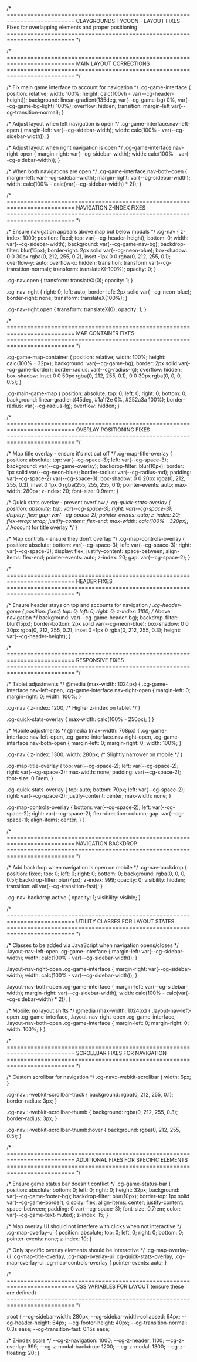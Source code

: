 /* ==========================================================================
   CLAYGROUNDS TYCOON - LAYOUT FIXES
   Fixes for overlapping elements and proper positioning
   ========================================================================== */

/* ==========================================================================
   MAIN LAYOUT CORRECTIONS
   ========================================================================== */

/* Fix main game interface to account for navigation */
.cg-game-interface {
  position: relative;
  width: 100%;
  height: calc(100vh - var(--cg-header-height));
  background: linear-gradient(135deg, var(--cg-game-bg) 0%, var(--cg-game-bg-light) 100%);
  overflow: hidden;
  transition: margin-left var(--cg-transition-normal);
}

/* Adjust layout when left navigation is open */
.cg-game-interface.nav-left-open {
  margin-left: var(--cg-sidebar-width);
  width: calc(100% - var(--cg-sidebar-width));
}

/* Adjust layout when right navigation is open */
.cg-game-interface.nav-right-open {
  margin-right: var(--cg-sidebar-width);
  width: calc(100% - var(--cg-sidebar-width));
}

/* When both navigations are open */
.cg-game-interface.nav-both-open {
  margin-left: var(--cg-sidebar-width);
  margin-right: var(--cg-sidebar-width);
  width: calc(100% - calc(var(--cg-sidebar-width) * 2));
}

/* ==========================================================================
   NAVIGATION Z-INDEX FIXES
   ========================================================================== */

/* Ensure navigation appears above map but below modals */
.cg-nav {
  z-index: 1000;
  position: fixed;
  top: var(--cg-header-height);
  bottom: 0;
  width: var(--cg-sidebar-width);
  background: var(--cg-game-nav-bg);
  backdrop-filter: blur(15px);
  border-right: 2px solid var(--cg-neon-blue);
  box-shadow: 
    0 0 30px rgba(0, 212, 255, 0.2),
    inset -1px 0 0 rgba(0, 212, 255, 0.1);
  overflow-y: auto;
  overflow-x: hidden;
  transition: transform var(--cg-transition-normal);
  transform: translateX(-100%);
  opacity: 0;
}

.cg-nav.open {
  transform: translateX(0);
  opacity: 1;
}

.cg-nav-right {
  right: 0;
  left: auto;
  border-left: 2px solid var(--cg-neon-blue);
  border-right: none;
  transform: translateX(100%);
}

.cg-nav-right.open {
  transform: translateX(0);
  opacity: 1;
}

/* ==========================================================================
   MAP CONTAINER FIXES
   ========================================================================== */

.cg-game-map-container {
  position: relative;
  width: 100%;
  height: calc(100% - 32px);
  background: var(--cg-game-bg);
  border: 2px solid var(--cg-game-border);
  border-radius: var(--cg-radius-lg);
  overflow: hidden;
  box-shadow: 
    inset 0 0 50px rgba(0, 212, 255, 0.1),
    0 0 30px rgba(0, 0, 0, 0.5);
}

.cg-main-game-map {
  position: absolute;
  top: 0;
  left: 0;
  right: 0;
  bottom: 0;
  background: linear-gradient(45deg, #1a1f2e 0%, #252a3a 100%);
  border-radius: var(--cg-radius-lg);
  overflow: hidden;
}

/* ==========================================================================
   OVERLAY POSITIONING FIXES
   ========================================================================== */

/* Map title overlay - ensure it's not cut off */
.cg-map-title-overlay {
  position: absolute;
  top: var(--cg-space-3);
  left: var(--cg-space-3);
  background: var(--cg-game-overlay);
  backdrop-filter: blur(10px);
  border: 1px solid var(--cg-neon-blue);
  border-radius: var(--cg-radius-md);
  padding: var(--cg-space-2) var(--cg-space-3);
  box-shadow: 
    0 0 20px rgba(0, 212, 255, 0.3),
    inset 0 1px 0 rgba(255, 255, 255, 0.1);
  pointer-events: auto;
  max-width: 280px;
  z-index: 20;
  font-size: 0.9rem;
}

/* Quick stats overlay - prevent overflow */
.cg-quick-stats-overlay {
  position: absolute;
  top: var(--cg-space-3);
  right: var(--cg-space-3);
  display: flex;
  gap: var(--cg-space-2);
  pointer-events: auto;
  z-index: 20;
  flex-wrap: wrap;
  justify-content: flex-end;
  max-width: calc(100% - 320px); /* Account for title overlay */
}

/* Map controls - ensure they don't overlap */
.cg-map-controls-overlay {
  position: absolute;
  bottom: var(--cg-space-3);
  left: var(--cg-space-3);
  right: var(--cg-space-3);
  display: flex;
  justify-content: space-between;
  align-items: flex-end;
  pointer-events: auto;
  z-index: 20;
  gap: var(--cg-space-2);
}

/* ==========================================================================
   HEADER FIXES
   ========================================================================== */

/* Ensure header stays on top and accounts for navigation */
.cg-header-game {
  position: fixed;
  top: 0;
  left: 0;
  right: 0;
  z-index: 1100; /* Above navigation */
  background: var(--cg-game-header-bg);
  backdrop-filter: blur(15px);
  border-bottom: 2px solid var(--cg-neon-blue);
  box-shadow: 
    0 0 30px rgba(0, 212, 255, 0.2),
    inset 0 -1px 0 rgba(0, 212, 255, 0.3);
  height: var(--cg-header-height);
}

/* ==========================================================================
   RESPONSIVE FIXES
   ========================================================================== */

/* Tablet adjustments */
@media (max-width: 1024px) {
  .cg-game-interface.nav-left-open,
  .cg-game-interface.nav-right-open {
    margin-left: 0;
    margin-right: 0;
    width: 100%;
  }
  
  .cg-nav {
    z-index: 1200; /* Higher z-index on tablet */
  }
  
  .cg-quick-stats-overlay {
    max-width: calc(100% - 250px);
  }
}

/* Mobile adjustments */
@media (max-width: 768px) {
  .cg-game-interface.nav-left-open,
  .cg-game-interface.nav-right-open,
  .cg-game-interface.nav-both-open {
    margin-left: 0;
    margin-right: 0;
    width: 100%;
  }
  
  .cg-nav {
    z-index: 1300;
    width: 280px; /* Slightly narrower on mobile */
  }
  
  .cg-map-title-overlay {
    top: var(--cg-space-2);
    left: var(--cg-space-2);
    right: var(--cg-space-2);
    max-width: none;
    padding: var(--cg-space-2);
    font-size: 0.8rem;
  }
  
  .cg-quick-stats-overlay {
    top: auto;
    bottom: 70px;
    left: var(--cg-space-2);
    right: var(--cg-space-2);
    justify-content: center;
    max-width: none;
  }
  
  .cg-map-controls-overlay {
    bottom: var(--cg-space-2);
    left: var(--cg-space-2);
    right: var(--cg-space-2);
    flex-direction: column;
    gap: var(--cg-space-1);
    align-items: center;
  }
}

/* ==========================================================================
   NAVIGATION BACKDROP
   ========================================================================== */

/* Add backdrop when navigation is open on mobile */
.cg-nav-backdrop {
  position: fixed;
  top: 0;
  left: 0;
  right: 0;
  bottom: 0;
  background: rgba(0, 0, 0, 0.5);
  backdrop-filter: blur(4px);
  z-index: 999;
  opacity: 0;
  visibility: hidden;
  transition: all var(--cg-transition-fast);
}

.cg-nav-backdrop.active {
  opacity: 1;
  visibility: visible;
}

/* ==========================================================================
   UTILITY CLASSES FOR LAYOUT STATES
   ========================================================================== */

/* Classes to be added via JavaScript when navigation opens/closes */
.layout-nav-left-open .cg-game-interface {
  margin-left: var(--cg-sidebar-width);
  width: calc(100% - var(--cg-sidebar-width));
}

.layout-nav-right-open .cg-game-interface {
  margin-right: var(--cg-sidebar-width);
  width: calc(100% - var(--cg-sidebar-width));
}

.layout-nav-both-open .cg-game-interface {
  margin-left: var(--cg-sidebar-width);
  margin-right: var(--cg-sidebar-width);
  width: calc(100% - calc(var(--cg-sidebar-width) * 2));
}

/* Mobile: no layout shifts */
@media (max-width: 1024px) {
  .layout-nav-left-open .cg-game-interface,
  .layout-nav-right-open .cg-game-interface,
  .layout-nav-both-open .cg-game-interface {
    margin-left: 0;
    margin-right: 0;
    width: 100%;
  }
}

/* ==========================================================================
   SCROLLBAR FIXES FOR NAVIGATION
   ========================================================================== */

/* Custom scrollbar for navigation */
.cg-nav::-webkit-scrollbar {
  width: 6px;
}

.cg-nav::-webkit-scrollbar-track {
  background: rgba(0, 212, 255, 0.1);
  border-radius: 3px;
}

.cg-nav::-webkit-scrollbar-thumb {
  background: rgba(0, 212, 255, 0.3);
  border-radius: 3px;
}

.cg-nav::-webkit-scrollbar-thumb:hover {
  background: rgba(0, 212, 255, 0.5);
}

/* ==========================================================================
   ADDITIONAL FIXES FOR SPECIFIC ELEMENTS
   ========================================================================== */

/* Ensure game status bar doesn't conflict */
.cg-game-status-bar {
  position: absolute;
  bottom: 0;
  left: 0;
  right: 0;
  height: 32px;
  background: var(--cg-game-footer-bg);
  backdrop-filter: blur(10px);
  border-top: 1px solid var(--cg-game-border);
  display: flex;
  align-items: center;
  justify-content: space-between;
  padding: 0 var(--cg-space-3);
  font-size: 0.7rem;
  color: var(--cg-game-text-muted);
  z-index: 15;
}

/* Map overlay UI should not interfere with clicks when not interactive */
.cg-map-overlay-ui {
  position: absolute;
  top: 0;
  left: 0;
  right: 0;
  bottom: 0;
  pointer-events: none;
  z-index: 10;
}

/* Only specific overlay elements should be interactive */
.cg-map-overlay-ui .cg-map-title-overlay,
.cg-map-overlay-ui .cg-quick-stats-overlay,
.cg-map-overlay-ui .cg-map-controls-overlay {
  pointer-events: auto;
}

/* ==========================================================================
   CSS VARIABLES FOR LAYOUT (ensure these are defined)
   ========================================================================== */

:root {
  --cg-sidebar-width: 280px;
  --cg-sidebar-width-collapsed: 64px;
  --cg-header-height: 64px;
  --cg-footer-height: 40px;
  --cg-transition-normal: 0.3s ease;
  --cg-transition-fast: 0.15s ease;
  
  /* Z-index scale */
  --cg-z-navigation: 1000;
  --cg-z-header: 1100;
  --cg-z-overlay: 999;
  --cg-z-modal-backdrop: 1200;
  --cg-z-modal: 1300;
  --cg-z-floating: 20;
}